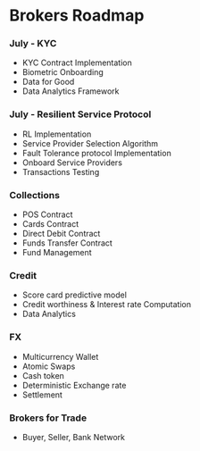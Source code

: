 # Brokers Roadmap

### July - KYC
- KYC Contract Implementation
- Biometric Onboarding
- Data for Good
- Data Analytics Framework

### July - Resilient Service Protocol
- RL Implementation
- Service Provider Selection Algorithm
- Fault Tolerance protocol Implementation
- Onboard Service Providers
- Transactions Testing

### Collections
- POS Contract
- Cards Contract
- Direct Debit Contract
- Funds Transfer Contract
- Fund Management

### Credit 
- Score card predictive model
- Credit worthiness & Interest rate Computation
- Data Analytics

### FX
- Multicurrency Wallet
- Atomic Swaps
- Cash token
- Deterministic Exchange rate
- Settlement

### Brokers for Trade
- Buyer, Seller, Bank Network

